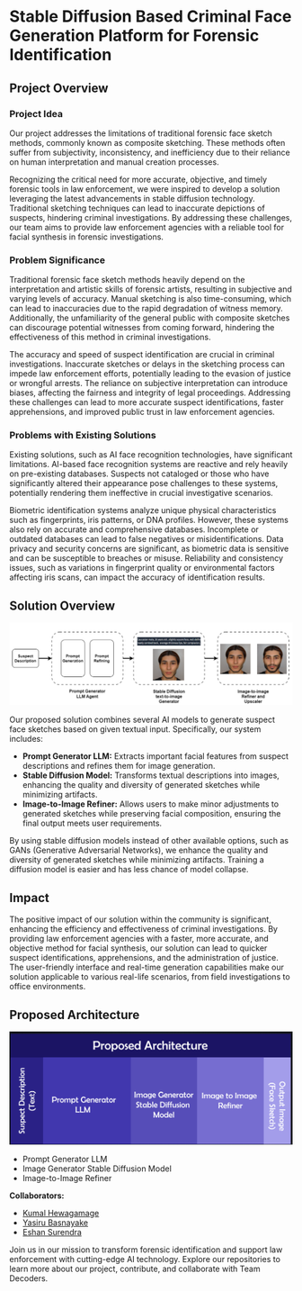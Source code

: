 # Stable Diffusion Based Criminal Face Generation Platform for Forensic Identification

## Project Overview

### Project Idea

Our project addresses the limitations of traditional forensic face sketch methods, commonly known as composite sketching. These methods often suffer from subjectivity, inconsistency, and inefficiency due to their reliance on human interpretation and manual creation processes.

Recognizing the critical need for more accurate, objective, and timely forensic tools in law enforcement, we were inspired to develop a solution leveraging the latest advancements in stable diffusion technology. Traditional sketching techniques can lead to inaccurate depictions of suspects, hindering criminal investigations. By addressing these challenges, our team aims to provide law enforcement agencies with a reliable tool for facial synthesis in forensic investigations.

### Problem Significance

Traditional forensic face sketch methods heavily depend on the interpretation and artistic skills of forensic artists, resulting in subjective and varying levels of accuracy. Manual sketching is also time-consuming, which can lead to inaccuracies due to the rapid degradation of witness memory. Additionally, the unfamiliarity of the general public with composite sketches can discourage potential witnesses from coming forward, hindering the effectiveness of this method in criminal investigations.

The accuracy and speed of suspect identification are crucial in criminal investigations. Inaccurate sketches or delays in the sketching process can impede law enforcement efforts, potentially leading to the evasion of justice or wrongful arrests. The reliance on subjective interpretation can introduce biases, affecting the fairness and integrity of legal proceedings. Addressing these challenges can lead to more accurate suspect identifications, faster apprehensions, and improved public trust in law enforcement agencies.

### Problems with Existing Solutions

Existing solutions, such as AI face recognition technologies, have significant limitations. AI-based face recognition systems are reactive and rely heavily on pre-existing databases. Suspects not cataloged or those who have significantly altered their appearance pose challenges to these systems, potentially rendering them ineffective in crucial investigative scenarios.

Biometric identification systems analyze unique physical characteristics such as fingerprints, iris patterns, or DNA profiles. However, these systems also rely on accurate and comprehensive databases. Incomplete or outdated databases can lead to false negatives or misidentifications. Data privacy and security concerns are significant, as biometric data is sensitive and can be susceptible to breaches or misuse. Reliability and consistency issues, such as variations in fingerprint quality or environmental factors affecting iris scans, can impact the accuracy of identification results.

## Solution Overview

![Proposed System](Documentation/assests/Proposed_system_model.png)

Our proposed solution combines several AI models to generate suspect face sketches based on given textual input. Specifically, our system includes:

- **Prompt Generator LLM:** Extracts important facial features from suspect descriptions and refines them for image generation.
- **Stable Diffusion Model:** Transforms textual descriptions into images, enhancing the quality and diversity of generated sketches while minimizing artifacts.
- **Image-to-Image Refiner:** Allows users to make minor adjustments to generated sketches while preserving facial composition, ensuring the final output meets user requirements.

By using stable diffusion models instead of other available options, such as GANs (Generative Adversarial Networks), we enhance the quality and diversity of generated sketches while minimizing artifacts. Training a diffusion model is easier and has less chance of model collapse.

## Impact

The positive impact of our solution within the community is significant, enhancing the efficiency and effectiveness of criminal investigations. By providing law enforcement agencies with a faster, more accurate, and objective method for facial synthesis, our solution can lead to quicker suspect identifications, apprehensions, and the administration of justice. The user-friendly interface and real-time generation capabilities make our solution applicable to various real-life scenarios, from field investigations to office environments.

## Proposed Architecture

![System Architecture](Documentation/assests/System_Architecture.png)

- Prompt Generator LLM
- Image Generator Stable Diffusion Model
- Image-to-Image Refiner


**Collaborators:**

* [Kumal Hewagamage](https://github.com/KumalHewagamage)
* [Yasiru Basnayake](https://github.com/YasiruDEX)
* [Eshan Surendra](https://github.com/eshansurendra)

Join us in our mission to transform forensic identification and support law enforcement with cutting-edge AI technology. Explore our repositories to learn more about our project, contribute, and collaborate with Team Decoders.

